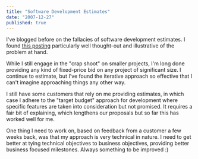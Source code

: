 ```yaml
---
title: "Software Development Estimates"
date: "2007-12-27"
published: true
---
```


I've blogged before on the fallacies of software development estimates. I found [this posting](http://a.khavr.com/2007/12/24/why-i-dont-give-fixed-price-software-developer-story/) particularly well thought-out and illustrative of the problem at hand.

While I still engage in the "crap shoot" on smaller projects, I'm long done providing any kind of fixed-price bid on any project of significant size. I continue to estimate, but I've found the iterative approach so effective that I can't imagine approaching things any other way.

I still have some customers that rely on me providing estimates, in which case I adhere to the "target budget" approach for development where specific features are taken into consideration but not promised. It requires a fair bit of explaining, which lengthens our proposals but so far this has worked well for me.

One thing I need to work on, based on feedback from a customer a few weeks back, was that my approach is very technical in nature. I need to get better at tying technical objectives to business objectives, providing better business focused milestones. Always something to be improved :)
